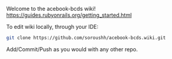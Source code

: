 Welcome to the acebook-bcds wiki!
https://guides.rubyonrails.org/getting_started.html

To edit wiki locally, through your IDE:

```bash
git clone https://github.com/soroushh/acebook-bcds.wiki.git
```

Add/Commit/Push as you would with any other repo.